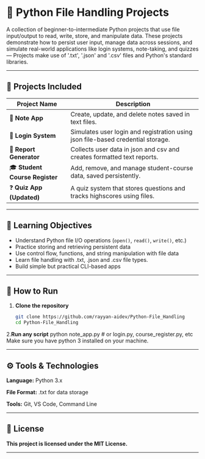 # 📁 Python File Handling Projects

A collection of beginner-to-intermediate Python projects that use file input/output to read, write, store, and manipulate data. These projects demonstrate how to persist user input, manage data across sessions, and simulate real-world applications like login systems, note-taking, and quizzes — Projects make use of '.txt', '.json' and '.csv' files and Python's standard libraries.

---

## 📌 Projects Included

| Project Name | Description |
|--------------|-------------|
| 📝 **Note App** | Create, update, and delete notes saved in text files. |
| 🔐 **Login System** | Simulates user login and registration using json file-based credential storage. |
| 🧾 **Report Generator** | Collects user data in json and csv and creates formatted text reports. |
| 🎓 **Student Course Register** | Add, remove, and manage student-course data, saved persistently. |
| ❓ **Quiz App (Updated)** | A quiz system that stores questions and tracks highscores using files. |

---

## 🧠 Learning Objectives

- Understand Python file I/O operations (`open()`, `read()`, `write()`, etc.)
- Practice storing and retrieving persistent data
- Use control flow, functions, and string manipulation with file data
- Learn file handling with .txt, .json and .csv file types.
- Build simple but practical CLI-based apps

---

## 🔧 How to Run

1. **Clone the repository**
   ```bash
   git clone https://github.com/rayyan-aidev/Python-File_Handling
   cd Python-File_Handling
2.**Run any script**
   python note_app.py     # or login.py, course_register.py, etc
  Make sure you have python 3 installed on your machine.

---

## ⚙️ Tools & Technologies
**Language:** Python 3.x

**File Format:** .txt for data storage

**Tools:** Git, VS Code, Command Line

---

## 📄 License
**This project is licensed under the MIT License.**

---
